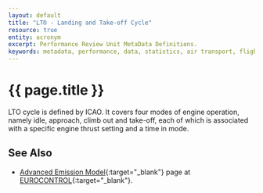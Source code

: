 ```yaml
---
layout: default
title: "LTO - Landing and Take-off Cycle"
resource: true
entity: acronym
excerpt: Performance Review Unit MetaData Definitions.
keywords: metadata, performance, data, statistics, air transport, flights, europe, delay, safety
---
```

# {{ page.title }}

LTO cycle is defined by ICAO.
It covers four modes of engine operation, namely idle, approach, climb out
and take-off, each of which is associated with a specific engine thrust setting
and a time in mode.

## See Also

* [Advanced Emission Model][aemECTRL]{:target="_blank"} page at [EUROCONTROL][ectrl]{:target="_blank"}.

[aemECTRL]: <http://www.eurocontrol.int/services/advanced-emission-model-aem> "AEM - EUROCONTROL"
[ectrl]: <https://www.eurocontrol.int/> "EUROCONTROL"
